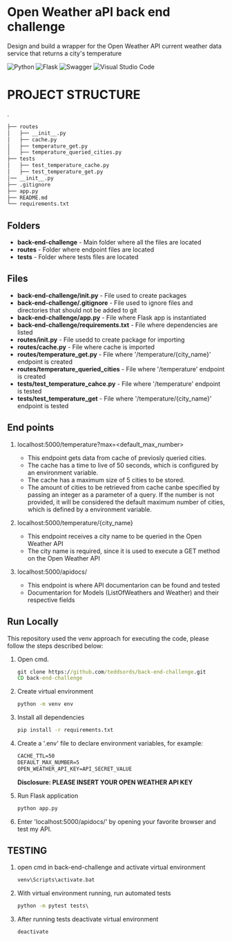 # Open Weather aPI back end challenge
Design and build a wrapper for the Open Weather API current weather data service that returns a city's temperature

![Python](https://img.shields.io/badge/python-3670A0?style=for-the-badge&logo=python&logoColor=ffdd54)
![Flask](https://img.shields.io/badge/flask-%23000.svg?style=for-the-badge&logo=flask&logoColor=white)
![Swagger](https://img.shields.io/badge/-Swagger-%23Clojure?style=for-the-badge&logo=swagger&logoColor=white)
![Visual Studio Code](https://img.shields.io/badge/Visual%20Studio%20Code-0078d7.svg?style=for-the-badge&logo=visual-studio-code&logoColor=white)


# PROJECT STRUCTURE
.
```bash
├── routes
│   ├── __init__.py
│   ├── cache.py
│   ├── temperature_get.py
│   ├── temperature_queried_cities.py
├── tests
│   ├── test_temperature_cache.py
│   ├── test_temperature_get.py
│── __init__.py
├── .gitignore
├── app.py   
├── README.md
└── requirements.txt
```

## Folders
* **back-end-challenge** - Main folder where all the files are located
* **routes** - Folder where endpoint files are located
* **tests** - Folder where tests files are located

## Files
* **back-end-challenge/__init__.py** - File used to create packages
* **back-end-challenge/.gitignore** - File used to ignore files and directories that should not be added to git
* **back-end-challenge/app.py** - File where Flask app is instantiated
* **back-end-challenge/requirements.txt** - File where dependencies are listed
* **routes/__init__.py** - File usedd to create package for importing
* **routes/cache.py** - File where cache is imported
* **routes/temperature_get.py** - File where '/temperature/{city_name}' endpoint is created
* **routes/temperature_queried_cities** - File where '/temperature' endpoint is created
* **tests/test_temperature_cahce.py** - File where '/temperature' endpoint is tested
* **tests/test_temperature_get** - File where '/temperature/{city_name}' endpoint is tested

## End points
1. localhost:5000/temperature?max=<default_max_number>
    - This endpoint gets data from cache of previosly queried cities. 
    - The cache has a time to live of 50 seconds, which is configured by an environment variable.
    - The cache has a maximum size of 5 cities to be stored.
    - The amount of cities to be retrieved from cache canbe specified by passing an integer as a parameter of a query. If the number is not provided, it will be considered the default maximum number of cities, which is defined by a environment variable.
  
2. localhost:5000/temperature/{city_name}
    - This endpoint receives a city name to be queried in the Open Weather API
    - The city name is required, since it is used to execute a GET method on the Open Weather  API
3. localhost:5000/apidocs/
    - This endpoint is where API documentarion can be found and tested
    - Documentarion for Models (ListOfWeathers and Weather) and their respective fields
 
 ## Run Locally
 This repository used the venv approach for executing the code, please follow the steps described below:
 1. Open cmd.
    ```cmd
    git clone https://github.com/teddsords/back-end-challenge.git
    CD back-end-challenge
    ```
 2. Create virtual environment
    ```cmd
    python -m venv env
    ```
 3. Install all dependencies
    ```cmd
    pip install -r requirements.txt
    ```
 4. Create a '.env' file to declare environment variables, for example:
    ```txt
    CACHE_TTL=50
    DEFAULT_MAX_NUMBER=5
    OPEN_WEATHER_API_KEY=API_SECRET_VALUE
    ```
    **Disclosure: PLEASE INSERT YOUR OPEN WEATHER API KEY**
    
 6. Run Flask application
    ```cmd
    python app.py
    ```
 5. Enter 'localhost:5000/apidocs/' by opening your favorite browser and test my API.
 

## TESTING
1. open cmd in back-end-challenge and activate virtual environment
    ```cmd
    venv\Scripts\activate.bat
    ```    
2. With virtual environment running, run automated tests
    ```cmd
    python -m pytest tests\
    ```
3. After running tests deactivate virtual environment
    ```cmd
    deactivate
     ```
